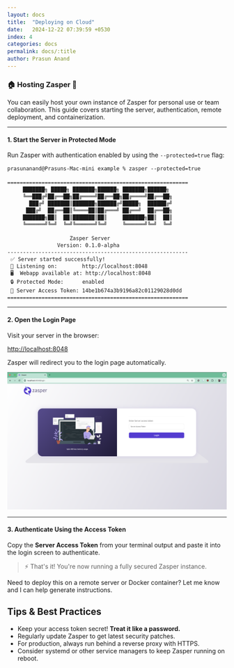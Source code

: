 ```yaml
---
layout: docs
title:  "Deploying on Cloud"
date:   2024-12-22 07:39:59 +0530
index: 4
categories: docs
permalink: docs/:title
author: Prasun Anand
---
```

### 🏠 Hosting Zasper 🚀

You can easily host your own instance of Zasper for personal use or team collaboration. This guide covers starting the server, authentication, remote deployment, and containerization.



---

#### 1. Start the Server in Protected Mode

Run Zasper with authentication enabled by using the `--protected=true` flag:


```
prasunanand@Prasuns-Mac-mini example % zasper --protected=true

==========================================================
     ███████╗ █████╗ ███████╗██████╗ ███████╗██████╗
     ╚══███╔╝██╔══██╗██╔════╝██╔══██╗██╔════╝██╔══██╗
       ███╔╝ ███████║███████╗██████╔╝█████╗  ██████╔╝
      ███╔╝  ██╔══██║╚════██║██╔═══╝ ██╔══╝  ██╔══██╗
     ███████╗██║  ██║███████║██║     ███████╗██║  ██║
     ╚══════╝╚═╝  ╚═╝╚══════╝╚═╝     ╚══════╝╚═╝  ╚═╝

                    Zasper Server
                Version: 0.1.0-alpha
----------------------------------------------------------
 ✅ Server started successfully!
 📡 Listening on:        http://localhost:8048
 🖥️  Webapp available at: http://localhost:8048
 🔒 Protected Mode:      enabled
 🔐 Server Access Token: 14be1b674a3b9196a82c01129028d0dd
==========================================================
```

---

#### 2. Open the Login Page

Visit your server in the browser:

[http://localhost:8048](http://localhost:8048)

Zasper will redirect you to the login page automatically.

![Server Login Page](https://raw.githubusercontent.com/zasper-io/assets/refs/heads/main/login.png)

---

#### 3. Authenticate Using the Access Token

Copy the **Server Access Token** from your terminal output and paste it into the login screen to authenticate.

> ⚡ That's it! You're now running a fully secured Zasper instance.

Need to deploy this on a remote server or Docker container? Let me know and I can help generate instructions.


## Tips & Best Practices

* Keep your access token secret! **Treat it like a password.**
* Regularly update Zasper to get latest security patches.
* For production, always run behind a reverse proxy with HTTPS.
* Consider systemd or other service managers to keep Zasper running on reboot.
